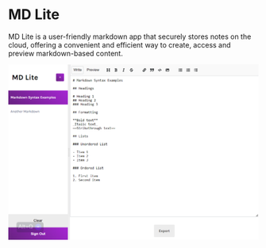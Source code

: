 # MD Lite
MD Lite is a user-friendly markdown app that securely stores notes on the cloud, offering a convenient and efficient way to create, access and preview markdown-based content.

![Alt Text](https://github.com/jandzouana/mdlite/blob/release/src/assets/screenshot.png)
